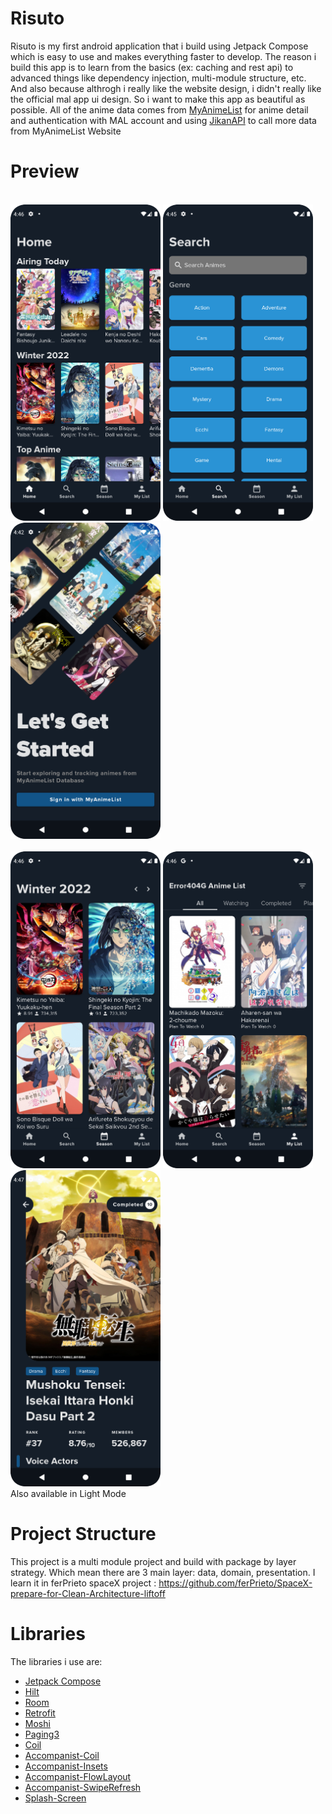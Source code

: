 # Risuto

Risuto is my first android application that i build using Jetpack Compose which is easy to use and makes everything faster to develop. 
The reason i build this app is to learn from the basics (ex: caching and rest api) to advanced things like dependency injection, multi-module structure, etc. 
And also because althrogh i really like the website design, i didn't really like the official mal app ui design. So i want to make this app as beautiful as possible. 
All of the anime data comes from [MyAnimeList](https://myanimelist.net/) for anime detail and authentication with MAL account and using [JikanAPI](https://jikan.moe/) to call more data from MyAnimeList Website

# Preview
<br><img src= "readme/home.png" width="240"></img> <img src= "readme/seachhome.png" width="240"></img> <img src= "readme/login.png" width="240"></img> <br>
<br><img src= "readme/season.png" width="240"></img> <img src= "readme/myanime.png" width="240"></img> <img src= "readme/detail.png" width="240"></img> <br>
Also available in Light Mode

# Project Structure

This project is a multi module project and build with package by layer strategy. Which mean there are 3 main layer: data, domain, presentation. 
I learn it in ferPrieto spaceX project : https://github.com/ferPrieto/SpaceX-prepare-for-Clean-Architecture-liftoff

# Libraries

The libraries i use are: 
- [Jetpack Compose](https://developer.android.com/jetpack/compose/documentation)                                                                                                    
- [Hilt](https://dagger.dev/hilt/)
- [Room](https://developer.android.com/jetpack/androidx/releases/room?hl=id)
- [Retrofit](https://square.github.io/retrofit/)
- [Moshi](https://github.com/square/moshi)
- [Paging3](https://developer.android.com/jetpack/androidx/releases/paging)
- [Coil](https://coil-kt.github.io/coil/getting_started/)
- [Accompanist-Coil](https://google.github.io/accompanist/coil/)
- [Accompanist-Insets](https://google.github.io/accompanist/insets/)
- [Accompanist-FlowLayout](https://google.github.io/accompanist/flowlayout/)
- [Accompanist-SwipeRefresh](https://google.github.io/accompanist/swiperefresh/)
- [Splash-Screen](https://developer.android.com/guide/topics/ui/splash-screen)
